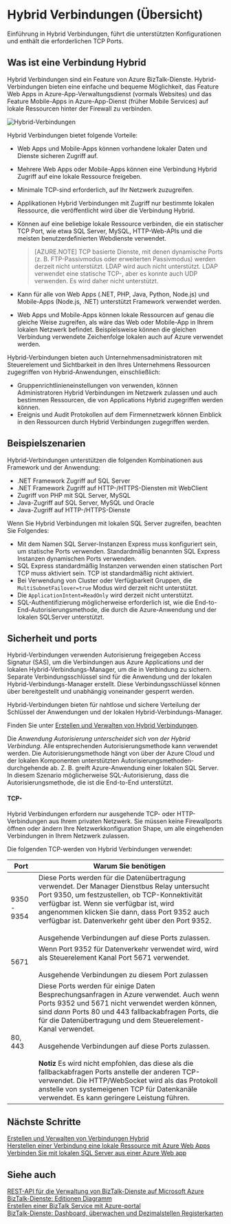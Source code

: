 <properties
    pageTitle="Hybrid Verbindungen Übersicht | Microsoft Azure"
    description="Informationen Sie zu Hybrid Verbindungen, Sicherheit, TCP- und unterstützte Konfigurationen. MABS, WABS."
    services="biztalk-services"
    documentationCenter=""
    authors="MandiOhlinger"
    manager="erikre"
    editor=""/>

<tags
    ms.service="biztalk-services"
    ms.workload="integration"
    ms.tgt_pltfrm="na"
    ms.devlang="na"
    ms.topic="get-started-article"
    ms.date="10/18/2016"
    ms.author="ccompy"/>


# <a name="hybrid-connections-overview"></a>Hybrid Verbindungen (Übersicht)
Einführung in Hybrid Verbindungen, führt die unterstützten Konfigurationen und enthält die erforderlichen TCP Ports.


## <a name="what-is-a-hybrid-connection"></a>Was ist eine Verbindung Hybrid

Hybrid Verbindungen sind ein Feature von Azure BizTalk-Dienste. Hybrid-Verbindungen bieten eine einfache und bequeme Möglichkeit, das Feature Web Apps in Azure-App-Verwaltungsdienst (vormals Websites) und das Feature Mobile-Apps in Azure-App-Dienst (früher Mobile Services) auf lokale Ressourcen hinter der Firewall zu verbinden.

![Hybrid-Verbindungen][HCImage]

Hybrid Verbindungen bietet folgende Vorteile:

- Web Apps und Mobile-Apps können vorhandene lokaler Daten und Dienste sicheren Zugriff auf.
- Mehrere Web Apps oder Mobile-Apps können eine Verbindung Hybrid Zugriff auf eine lokale Ressource freigeben.
- Minimale TCP-sind erforderlich, auf Ihr Netzwerk zuzugreifen.
- Applikationen Hybrid Verbindungen mit Zugriff nur bestimmte lokalen Ressource, die veröffentlicht wird über die Verbindung Hybrid.
- Können auf eine beliebige lokale Ressource verbinden, die ein statischer TCP Port, wie etwa SQL Server, MySQL, HTTP-Web-APIs und die meisten benutzerdefinierten Webdienste verwendet.

    > [AZURE.NOTE] TCP basierte Dienste, mit denen dynamische Ports (z. B. FTP-Passivmodus oder erweiterten Passivmodus) werden derzeit nicht unterstützt. LDAP wird auch nicht unterstützt. LDAP verwendet eine statische TCP-, aber es konnte auch UDP verwenden. Es wird daher nicht unterstützt.

- Kann für alle von Web Apps (.NET, PHP, Java, Python, Node.js) und Mobile-Apps (Node.js, .NET) unterstützt Framework verwendet werden.
- Web Apps und Mobile-Apps können lokale Ressourcen auf genau die gleiche Weise zugreifen, als wäre das Web oder Mobile-App in Ihrem lokalen Netzwerk befindet. Beispielsweise können die gleichen Verbindung verwendete Zeichenfolge lokalen auch auf Azure verwendet werden.


Hybrid-Verbindungen bieten auch Unternehmensadministratoren mit Steuerelement und Sichtbarkeit in den Ihres Unternehmens Ressourcen zugegriffen von Hybrid-Anwendungen, einschließlich:

- Gruppenrichtlinieneinstellungen von verwenden, können Administratoren Hybrid Verbindungen im Netzwerk zulassen und auch bestimmen Ressourcen, die von Applications Hybrid zugegriffen werden können.
- Ereignis und Audit Protokollen auf dem Firmennetzwerk können Einblick in den Ressourcen durch Hybrid Verbindungen zugegriffen werden.


## <a name="example-scenarios"></a>Beispielszenarien

Hybrid-Verbindungen unterstützen die folgenden Kombinationen aus Framework und der Anwendung:

- .NET Framework Zugriff auf SQL Server
- .NET Framework Zugriff auf HTTP-/HTTPS-Diensten mit WebClient
- Zugriff von PHP mit SQL Server, MySQL
- Java-Zugriff auf SQL Server, MySQL und Oracle
- Java-Zugriff auf HTTP-/HTTPS-Dienste

Wenn Sie Hybrid Verbindungen mit lokalen SQL Server zugreifen, beachten Sie Folgendes:

- Mit dem Namen SQL Server-Instanzen Express muss konfiguriert sein, um statische Ports verwenden. Standardmäßig benannten SQL Express Instanzen dynamischen Ports verwenden.
- SQL Express standardmäßig Instanzen verwenden einen statischen Port TCP muss aktiviert sein. TCP ist standardmäßig nicht aktiviert.
- Bei Verwendung von Cluster oder Verfügbarkeit Gruppen, die `MultiSubnetFailover=true` Modus wird derzeit nicht unterstützt.
- Die `ApplicationIntent=ReadOnly` wird derzeit nicht unterstützt.
- SQL-Authentifizierung möglicherweise erforderlich ist, wie die End-to-End-Autorisierungsmethode, die durch die Azure-Anwendung und der lokalen SQLServer unterstützt.


## <a name="security-and-ports"></a>Sicherheit und ports

Hybrid-Verbindungen verwenden Autorisierung freigegeben Access Signatur (SAS), um die Verbindungen aus Azure Applications und der lokalen Hybrid-Verbindungs-Manager, um die in Verbindung zu sichern. Separate Verbindungsschlüssel sind für die Anwendung und der lokalen Hybrid-Verbindungs-Manager erstellt. Diese Verbindungsschlüssel können über bereitgestellt und unabhängig voneinander gesperrt werden.

Hybrid-Verbindungen bieten für nahtlose und sichere Verteilung der Schlüssel der Anwendungen und der lokalen Hybrid-Verbindungs-Manager.

Finden Sie unter [Erstellen und Verwalten von Hybrid Verbindungen](integration-hybrid-connection-create-manage.md).

Die *Anwendung Autorisierung unterscheidet sich von der Hybrid Verbindung*. Alle entsprechenden Autorisierungsmethode kann verwendet werden. Die Autorisierungsmethode hängt von über der Azure Cloud und der lokalen Komponenten unterstützten Autorisierungsmethoden-durchgehende ab. Z. B. greift Azure-Anwendung einer lokalen SQL Server. In diesem Szenario möglicherweise SQL-Autorisierung, dass die Autorisierungsmethode, die ist die End-to-End unterstützt.

#### <a name="tcp-ports"></a>TCP-
Hybrid Verbindungen erfordern nur ausgehende TCP- oder HTTP-Verbindungen aus Ihrem privaten Netzwerk. Sie müssen keine Firewallports öffnen oder ändern Ihre Netzwerkkonfiguration Shape, um alle eingehenden Verbindungen in Ihrem Netzwerk zulassen.

Die folgenden TCP-werden von Hybrid Verbindungen verwendet:

Port | Warum Sie benötigen
--- | ---
9350 - 9354 | Diese Ports werden für die Datenübertragung verwendet. Der Manager Dienstbus Relay untersucht Port 9350, um festzustellen, ob TCP-Konnektivität verfügbar ist. Wenn sie verfügbar ist, wird angenommen klicken Sie dann, dass Port 9352 auch verfügbar ist. Datenverkehr geht über den Port 9352. <br/><br/>Ausgehende Verbindungen auf diese Ports zulassen.
5671 | Wenn Port 9352 für Datenverkehr verwendet wird, wird als Steuerelement Kanal Port 5671 verwendet. <br/><br/>Ausgehende Verbindungen zu diesem Port zulassen
80, 443 | Diese Ports werden für einige Daten Besprechungsanfragen in Azure verwendet. Auch wenn Ports 9352 und 5671 nicht verwendet werden können, sind *dann* Ports 80 und 443 fallbackabfragen Ports, die für die Datenübertragung und dem Steuerelement-Kanal verwendet.<br/><br/>Ausgehende Verbindungen auf diese Ports zulassen. <br/><br/>**Notiz** Es wird nicht empfohlen, das diese als die fallbackabfragen Ports anstelle der anderen TCP-verwendet. Die HTTP/WebSocket wird als das Protokoll anstelle von systemeigenen TCP für Datenkanäle verwendet. Es kann geringere Leistung führen.



## <a name="next-steps"></a>Nächste Schritte

[Erstellen und Verwalten von Verbindungen Hybrid](integration-hybrid-connection-create-manage.md)<br/>
[Herstellen einer Verbindung eine lokale Ressource mit Azure Web Apps](../app-service-web/web-sites-hybrid-connection-get-started.md)<br/>
[Verbinden Sie mit lokalen SQL Server aus einer Azure Web app](../app-service-web/web-sites-hybrid-connection-connect-on-premises-sql-server.md)<br/>


## <a name="see-also"></a>Siehe auch

[REST-API für die Verwaltung von BizTalk-Dienste auf Microsoft Azure](http://msdn.microsoft.com/library/azure/dn232347.aspx)
[BizTalk-Dienste: Editionen Diagramm](biztalk-editions-feature-chart.md)<br/>
[Erstellen einer BizTalk Service mit Azure-portal](biztalk-provision-services.md)<br/>
[BizTalk-Dienste: Dashboard, überwachen und Dezimalstellen Registerkarten](biztalk-dashboard-monitor-scale-tabs.md)<br/>

[HCImage]: ./media/integration-hybrid-connection-overview/WABS_HybridConnectionImage.png
[HybridConnectionTab]: ./media/integration-hybrid-connection-overview/WABS_HybridConnectionTab.png
[HCOnPremSetup]: ./media/integration-hybrid-connection-overview/WABS_HybridConnectionOnPremSetup.png
[HCManageConnection]: ./media/integration-hybrid-connection-overview/WABS_HybridConnectionManageConn.png
